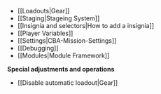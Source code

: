 * [[Loadouts|Gear]]
* [[Staging|Stageing System]]
* [[Insignia and selectors|How to add a insignia]]
* [[Player Variables]]
* [[Settings|CBA-Mission-Settings]]
* [[Debugging]]
* [[Modules|Module Framework]]

**Special adjustments and operations**
* [[Disable automatic loadout|Gear]]